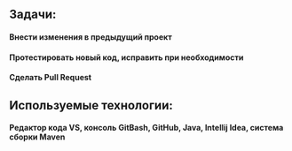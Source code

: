 ## Задачи: 
 #### Внести изменения в предыдущий проект
 #### Протестировать новый код, исправить при необходимости
#### Сделать Pull Request 
## Используемые технологии:
#### Редактор кода VS, консоль GitBash, GitHub, Java, Intellij Idea, система сборки Maven
